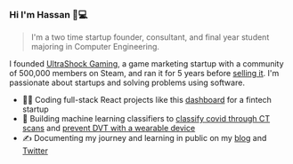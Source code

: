 ### Hi I'm Hassan 👋💻

> I'm a two time startup founder, consultant, and final year student majoring in Computer Engineering. 

I founded [UltraShock Gaming](https://twitter.com/ushockgaming), a game marketing startup with a community of 500,000 members on Steam, and ran it for 5 years before [selling it](https://www.elmghari.com/startup-journey/). I'm passionate about startups and solving problems using software.

- 👨‍💻 Coding full-stack React projects like this [dashboard](https://pmsox-dashboard.netlify.app/) for a fintech startup
- 🔧 Building machine learning classifiers to [classify covid through CT scans](https://github.com/Nutlope/covid-classifier) and [prevent DVT with a wearable device](https://github.com/Nutlope/dvt-classifier)
- ✍️  Documenting my journey and learning in public on my [blog](https://elmghari.com) and <a href="https://twitter.com/Nutlope">Twitter</a>

